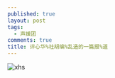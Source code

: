 ```yaml
---
published: true
layout: post
tags:
  - 声援团
comments: true
title: 评心华%社胡编%乱造的一篇报%道
---
```


![xhs][1]

[1]: https://photo.ishield.cn/pic/5b8141f99dc6d6a7f3f84ae7
